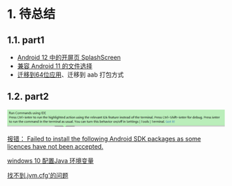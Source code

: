 # 1. 待总结

## 1.1. part1


* [Android 12 中的开屏页 SplashScreen](https://www.jianshu.com/p/7b0fddf37bb2)
* [兼容 Android 11 的文件选择](https://www.jianshu.com/p/376f252519b7)
* [迁移到64位应用](https://developer.android.google.cn/distribute/best-practices/develop/64-bit)、迁移到 aab 打包方式



## 1.2. part2


![](pics/20211210101705547_1854721402.png)

[报错： Failed to install the following Android SDK packages as some licences have not been accepted.](https://blog.csdn.net/qq_30346413/article/details/96137430)

[windows 10 配置Java 环境变量](https://www.jianshu.com/p/9fc41ea941aa)

[找不到.jvm.cfg'的问题](https://blog.csdn.net/m0_37482190/article/details/94414196)